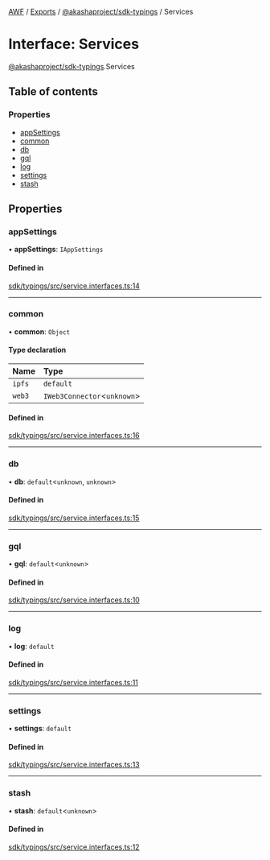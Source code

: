 [AWF](../README.md) / [Exports](../modules.md) / [@akashaproject/sdk-typings](../modules/_akashaproject_sdk_typings.md) / Services

# Interface: Services

[@akashaproject/sdk-typings](../modules/_akashaproject_sdk_typings.md).Services

## Table of contents

### Properties

- [appSettings](_akashaproject_sdk_typings.Services.md#appsettings)
- [common](_akashaproject_sdk_typings.Services.md#common)
- [db](_akashaproject_sdk_typings.Services.md#db)
- [gql](_akashaproject_sdk_typings.Services.md#gql)
- [log](_akashaproject_sdk_typings.Services.md#log)
- [settings](_akashaproject_sdk_typings.Services.md#settings)
- [stash](_akashaproject_sdk_typings.Services.md#stash)

## Properties

### appSettings

• **appSettings**: `IAppSettings`

#### Defined in

[sdk/typings/src/service.interfaces.ts:14](https://github.com/AKASHAorg/akasha-world-framework/blob/d41b6a20/sdk/typings/src/service.interfaces.ts#L14)

___

### common

• **common**: `Object`

#### Type declaration

| Name | Type |
| :------ | :------ |
| `ipfs` | `default` |
| `web3` | `IWeb3Connector`<`unknown`\> |

#### Defined in

[sdk/typings/src/service.interfaces.ts:16](https://github.com/AKASHAorg/akasha-world-framework/blob/d41b6a20/sdk/typings/src/service.interfaces.ts#L16)

___

### db

• **db**: `default`<`unknown`, `unknown`\>

#### Defined in

[sdk/typings/src/service.interfaces.ts:15](https://github.com/AKASHAorg/akasha-world-framework/blob/d41b6a20/sdk/typings/src/service.interfaces.ts#L15)

___

### gql

• **gql**: `default`<`unknown`\>

#### Defined in

[sdk/typings/src/service.interfaces.ts:10](https://github.com/AKASHAorg/akasha-world-framework/blob/d41b6a20/sdk/typings/src/service.interfaces.ts#L10)

___

### log

• **log**: `default`

#### Defined in

[sdk/typings/src/service.interfaces.ts:11](https://github.com/AKASHAorg/akasha-world-framework/blob/d41b6a20/sdk/typings/src/service.interfaces.ts#L11)

___

### settings

• **settings**: `default`

#### Defined in

[sdk/typings/src/service.interfaces.ts:13](https://github.com/AKASHAorg/akasha-world-framework/blob/d41b6a20/sdk/typings/src/service.interfaces.ts#L13)

___

### stash

• **stash**: `default`<`unknown`\>

#### Defined in

[sdk/typings/src/service.interfaces.ts:12](https://github.com/AKASHAorg/akasha-world-framework/blob/d41b6a20/sdk/typings/src/service.interfaces.ts#L12)
